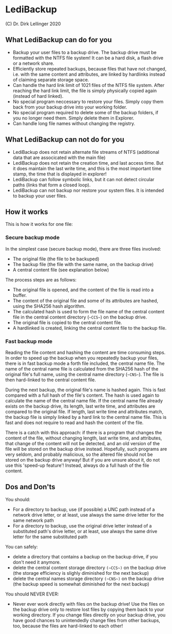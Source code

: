 ﻿# LediBackup
(C) Dr. Dirk Lellinger 2020

## What LediBackup can do for you
- Backup your user files to a backup drive. The backup drive must be formatted with the NTFS file system! It can be a hard disk, a flash drive or a network share.
- Efficiently store repeated backups, because files that have not changed, i.e. with the same content and attributes, are linked by hardlinks instead of claiming separate storage space. 
- Can handle the hard link limit of 1021 files of the NTFS file system. After reaching the hard link limit, the file is simply physically copied again (instead of hard linked).
- No special program neccessary to restore your files. Simply copy them back from your backup drive into your working folder.
- No special program required to delete some of the backup folders, if you no longer need them. Simply delete them in Explorer.
- Can handle long file names without changing the registry. 

## What LediBackup can not do for you
- LediBackup does not retain alternate file streams of NTFS (additional data that are associcated with the main file)
- LediBackup does not retain the creation time, and last access time. But it does maintain the last write time, and this is the most important time stamp, the time that is displayed in explorer!
- LediBackup can follow symbolic links, but it can not detect circular paths (links that form a closed loop).  
- LediBackup can not backup nor restore your system files. It is intended to backup your user files. 


## How it works

This is how it works for one file:

### Secure backup mode

In the simplest case (secure backup mode), there are three files involved:
- The original file (the file to be backuped)
- The backup file (the file with the same name, on the backup drive)
- A central content file (see explanation below)

The process steps are as follows:
- The original file is opened, and the content of the file is read into a buffer.
- The content of the original file and some of its attributes are hashed, using the SHA256 hash algorithm.
- The calculated hash is used to form the file name of the central content file in the central content directory (`~CCS~`) on the backup drive.
- The original file is copied to the central content file.
- A hardlinked is created, linking the central content file to the backup file.

### Fast backup mode

Reading the file content and hashing the content are time consuming steps.
In order to speed up the backup when you repeatedly backup your files, there
is in fast backup mode a forth file included, the central name file. The name of the central name
file is calculated from the SHA256 hash of the original file's full name, using the
central name directory (`~CNS~`). The file is then hard-linked to the central content file.

During the next backup, the original file's name is hashed again. This is fast compared with a full hash of the file's content.
The hash is used again to calculate the name of the central name file.
If the central name file already exists on the backup drive, its length, last write time, and attributes are compared to the original file.
If length, last write time and attributes match, the backup file is simply linked by a hard link to the central name file. This is fast and does not require
to read and hash the content of the file.

There is a catch with this approach: if there is a program that changes the content
of the file, without changing length, last write time, and attributes, that change of the content will not be detected,
and an old version of the file will be stored on the backup drive instead.
Hopefully, such programs are very seldom, and probably malicious, so the altered file
should not be stored on the backup drive anyway!
But if you are unsure about it, do not use this 'speed-up feature'! Instead, always do a full hash of the file content.

## Dos and Don'ts

You should:
- For a directory to backup, use (if possible) a UNC path instead of a network drive letter, 
or at least, use always the same drive letter for the same network path
- For a directory to backup, use the original drive letter instead of a substituted path's drive letter, or at least,
use always the same drive letter for the same substituted path
 

You can safely:
- delete a directory that contains a backup on the backup drive, if you don't need it anymore.
- delete the central content storage directory `(~CCS~)` on the backup drive (the storage efficiency is slighly diminished for the next backup)
- delete the central names storage directory `(~CNS~)` on the backup drive (the backup speed is somewhat diminished for the next backup)


You should NEVER EVER:
- Never ever work directly with files on the backup drive! Use the files on the
backup drive only to restore lost files by copying them back to your working directory. 
If you change files directly on your backup drive, you have good chances to unintendedly change files from
other backups, too, because the files are hard-linked to each other!

